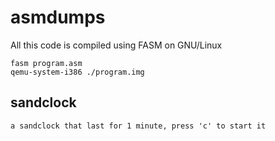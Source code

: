 # asmdumps


All this code is compiled using FASM on GNU/Linux

```
fasm program.asm
qemu-system-i386 ./program.img
```

## sandclock
	a sandclock that last for 1 minute, press 'c' to start it
	


